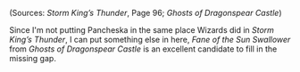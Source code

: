 
(Sources: *Storm King’s Thunder*, Page 96; *Ghosts of Dragonspear Castle*)

Since I'm not putting Pancheska in the same place Wizards did in *Storm King’s Thunder*, I can put something else in here, *Fane of the Sun Swallower* from *Ghosts of Dragonspear Castle* is an excellent candidate to fill in the missing gap.
